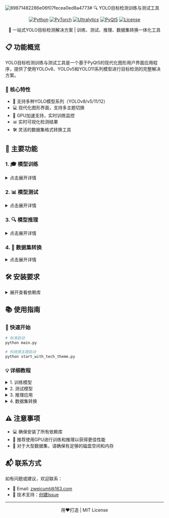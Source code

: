 ![89871482286e06f07fecea0ed8a4773](https://github.com/user-attachments/assets/db911e07-deca-48fa-bd5a-d0cf047dcac3)# 🔍 YOLO目标检测训练与测试工具

<div align="center">

[![Python](https://img.shields.io/badge/Python-3.7+-blue.svg)](https://www.python.org)
[![PyTorch](https://img.shields.io/badge/PyTorch-1.10+-ee4c2c.svg)](https://pytorch.org)
[![Ultralytics](https://img.shields.io/badge/Ultralytics-8.0+-green.svg)](https://ultralytics.com)
[![PyQt5](https://img.shields.io/badge/PyQt-5.15.6-41cd52.svg)](https://pypi.org/project/PyQt5/)
[![License](https://img.shields.io/badge/License-MIT-yellow.svg)](LICENSE)

</div>

<div align="center">
<p>🚀 一站式YOLO目标检测解决方案 | 训练、测试、推理、数据集转换一体化工具</p>
</div>

## 📋 功能概览

YOLO目标检测训练与测试工具是一个基于PyQt5的现代化图形用户界面应用程序，提供了使用YOLOv8、YOLOv5和YOLO11系列模型进行目标检测的完整解决方案。

### 🎯 核心特性

- 🔄 支持多种YOLO模型系列（YOLOv8/v5/11/12）
- 💻 现代化图形界面，支持多主题切换
- 🚄 GPU加速支持，实时训练监控
- 📊 实时可视化检测结果
- 🛠️ 灵活的数据集格式转换工具

## 🌟 主要功能

### 1. 🎓 模型训练

<details>
<summary>点击展开详情</summary>

- **数据集管理**：支持YOLO格式的数据集，包括训练和验证数据集的设置
- **模型选择**：支持多种YOLO模型（YOLOv8、YOLOv5、YOLO11、YOLO12系列）
- **初始化选项**：
  - ✨ 使用预训练权重
  - 🆕 从头开始训练
  - 📥 使用自定义权重
- **微调模式**：支持冻结骨干网络，仅训练检测头
- **超参数设置**：
  - 📦 批次大小
  - 🔄 训练轮数
  - 📐 图像尺寸
  - 📈 学习率
- **训练进度监控**：实时进度条和日志输出
![0b9ede1b7c841c778ba8e8ebdc6d302](https://github.com/user-attachments/assets/0a335484-06fa-4a52-92ae-44b18d4cfb9c)

</details>

### 2. 📊 模型测试

<details>
<summary>点击展开详情</summary>

- **模型评估**：对训练好的模型进行精度评估
- **测试数据设置**：指定测试图像和标签目录
- **参数配置**：
  - 🎯 置信度阈值
  - 🔍 IoU阈值
  - 📏 图像尺寸
- **实时结果预览**：显示检测结果图像
- **结果保存**：将测试结果保存到指定目录
- **终端日志**：实时输出测试进度和结果
![fc5320e28d3f4f9cb10ad9da6a910b4](https://github.com/user-attachments/assets/dc2b873e-1d48-4bc3-a25f-d427a4f4e10f)
</details>


### 3. 🔍 模型推理

<details>
<summary>点击展开详情</summary>

- **推理模式**：
  - 📸 单张图片推理
  - 📁 文件夹批量推理
- **参数设置**：
  - 🎯 置信度阈值
  - 🔍 IoU阈值
  - 📏 图像尺寸
- **结果展示**：实时预览检测结果
- **图像浏览器**：查看和浏览所有生成的结果图像
- **结果保存**：将推理结果保存到指定目录
![89871482286e06f07fecea0ed8a4773](https://github.com/user-attachments/assets/a2761916-4f7f-43d7-b1f4-d201022ff039)

</details>

### 4. 🔄 数据集转换

<details>
<summary>点击展开详情</summary>

- **支持格式**：COCO和VOC格式转换为YOLO格式
- **转换模式**：
  - 🔄 整体划分：自动划分训练集和验证集
  - ✂️ 指定训练/验证集：手动指定训练和验证数据
- **验证集比例**：可自定义设置验证集占比
- **输出**：生成符合YOLO标准的数据集，包括images、labels和dataset.yaml
![1a956e0736850c6f17fdf5cb9170c05](https://github.com/user-attachments/assets/fcecaa3b-449a-4729-a2aa-ae15de5fbfa3)

</details>

## 🛠️ 安装要求

<details>
<summary>展开查看依赖库</summary>

```bash
# 核心依赖
PyQt5==5.15.6
PyQt5-sip>=12.9.0
PyQt5-Qt5>=5.15.2

# 深度学习框架
torch>=1.10.0
torchvision>=0.11.0
ultralytics>=8.0.0

# 图像处理和工具库
opencv-python>=4.5.5
numpy>=1.21.0
matplotlib>=3.5.1
pycocotools>=2.0.4
PyYAML>=6.0
tqdm>=4.64.0
```

</details>

## 📚 使用指南

### 🚀 快速开始

```bash
# 标准启动
python main.py

# 科技感主题启动
python start_with_tech_theme.py
```

### 💡 详细教程

<details>
<summary>1. 训练模型</summary>

1. 切换到"训练"标签页
2. 设置训练和验证数据集路径
3. 选择YOLO模型类型和初始化模式
4. 配置训练参数（批次大小、轮数、图像尺寸、学习率）
5. 设置输出目录和项目名称
6. 点击"验证数据"确保数据集格式正确
7. 点击"开始训练"启动训练过程
8. 训练日志和进度将实时显示
![37c2bda5de953af99fdebe79e03bb25](https://github.com/user-attachments/assets/77609d7f-8a37-4b71-952d-765484fcdeea)

</details>

<details>
<summary>2. 测试模型</summary>

1. 切换到"测试"标签页
2. 选择要测试的模型文件
3. 设置测试参数（置信度阈值、IoU阈值、图像尺寸）
4. 指定测试图像和标签目录
5. 设置输出目录
6. 点击"开始测试"进行模型评估
7. 测试结果将显示在右侧预览区域和日志中
![fc5320e28d3f4f9cb10ad9da6a910b4](https://github.com/user-attachments/assets/8fe51cab-90dc-45f1-b2ff-edc623b99731)

</details>

<details>
<summary>3. 推理应用</summary>

1. 切换到"推理"标签页
2. 选择推理模式（图片或文件夹）
3. 选择模型文件和配置参数
4. 指定输入图片或文件夹
5. 设置输出目录
6. 点击"开始推理"进行目标检测
7. 结果图像将显示在预览区域
8. 使用图像浏览器查看所有结果
![89871482286e06f07fecea0ed8a4773](https://github.com/user-attachments/assets/f2fcc580-31ed-47eb-826a-bdfebbb32eaf)

</details>

<details>
<summary>4. 数据集转换</summary>

1. 切换到"数据集转换"标签页
2. 选择源数据集格式（COCO或VOC）
3. 选择转换模式
4. 设置输入和输出路径
5. 点击"开始转换"将数据集转换为YOLO格式
![1a956e0736850c6f17fdf5cb9170c05](https://github.com/user-attachments/assets/24d42af1-2e19-4b85-9eba-a1823e312945)

</details>

## ⚠️ 注意事项

- 💻 确保安装了所有依赖库
- 🚀 推荐使用GPU进行训练和推理以获得更佳性能
- 💾 对于大型数据集，请确保有足够的磁盘空间和内存

## 📬 联系方式

如有问题或建议，欢迎联系：

- 📧 Email: zweicumt@163.com
- 💬 技术支持：[创建Issue](https://github.com/your-repo/issues)

---

<div align="center">
<p>用❤️打造 | MIT License</p>
</div> 
